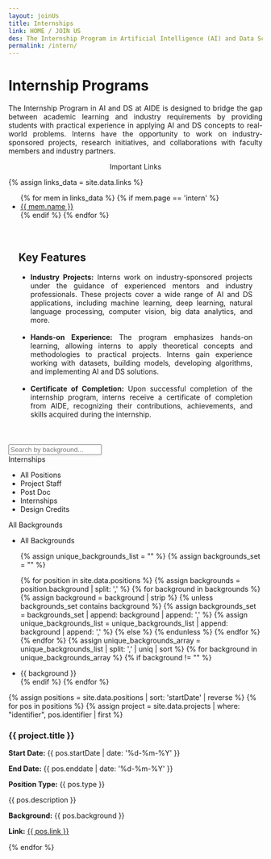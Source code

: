 ```yaml
---
layout: joinUs
title: Internships
link: HOME / JOIN US
des: The Internship Program in Artificial Intelligence (AI) and Data Science (DS) at the School of Artificial Intelligence and Data Science (AIDE) offers undergraduate and graduate students the opportunity to gain hands-on experience, practical skills, and industry exposure in the dynamic fields of AI and DS. 
permalink: /intern/
---
```


<style>
  .background-about{
    background-image: url("{{ site.baseurl }}/images/SIP.png");
  }
</style>

<div class="general-section">
<h1>Internship Programs</h1>
<div class="row">
<div class="col-md-8">
<p style="text-align: justify;">The Internship Program in AI and DS at AIDE is designed to bridge the gap between academic learning and industry requirements by providing students with practical experience in applying AI and DS concepts to real-world problems. Interns have the opportunity to work on industry-sponsored projects, research initiatives, and collaborations with faculty members and industry partners.
</p>
</div>
<div class="col-md-4 implinkBox">
<div class="side-content">
<div class="share">
<p class="sign-up" style="text-align: center;"><i class="fa-regular fa-hand-point-right"></i> Important Links</p>
{% assign links_data = site.data.links %}
<ul class="side-news">
{% for mem in links_data %}
{% if mem.page == 'intern' %}
<li><a href="{{ mem.url }}" target="_blank" id="links">{{ mem.name }}</a></li>
{% endif %}
{% endfor %}
</ul>
</div>
</div>
</div>
</div>
<div style="padding: 20px;">
<h2 id="subheading">Key Features</h2>
<ul>
<li style="text-align: justify;"><b>Industry Projects:</b> Interns work on industry-sponsored projects under the guidance of experienced mentors and industry professionals. These projects cover a wide range of AI and DS applications, including machine learning, deep learning, natural language processing, computer vision, big data analytics, and more.</li><br>
<li style="text-align: justify;"><b>Hands-on Experience: </b>The program emphasizes hands-on learning, allowing interns to apply theoretical concepts and methodologies to practical projects. Interns gain experience working with datasets, building models, developing algorithms, and implementing AI and DS solutions.</li><br>
<li style="text-align: justify;"><b>Certificate of Completion:</b> Upon successful completion of the internship program, interns receive a certificate of completion from AIDE, recognizing their contributions, achievements, and skills acquired during the internship.</li>
</ul>
</div>
<br>
<section class="res-section">
<div class="theme-container">
<div class="search-bar">
<input type="text" id="search-keywords" placeholder="Search by background...">
</div>
<div class="custom-dropdown-wrapper">
<div class="custom-dropdown selected" id="selected-type" data-value="Internships">
  Internships
</div>
<ul class="custom-dropdown-list" id="type-list">
<li data-value="">All Positions</li>
<li data-value="Project Staff">Project Staff</li>
<li data-value="Post Doc">Post Doc</li>
<li data-value="Internships">Internships</li>
<li data-value="Design Credits">Design Credits</li>
</ul>
</div>

<div class="custom-dropdown-wrapper">
<div class="custom-dropdown selected" id="selected-background" data-value="">
  All Backgrounds
</div>
<ul class="custom-dropdown-list" id="background-list">
<li data-value="">All Backgrounds</li>

  {% assign unique_backgrounds_list = "" %}
  {% assign backgrounds_set = "" %}

  {% for position in site.data.positions %}
    {% assign backgrounds = position.background | split: ',' %}
    {% for background in backgrounds %}
      {% assign background = background | strip %}
      {% unless backgrounds_set contains background %}
        {% assign backgrounds_set = backgrounds_set | append: background | append: ',' %}
        {% assign unique_backgrounds_list = unique_backgrounds_list | append: background | append: ',' %}
      {% else %}
      {% endunless %}
    {% endfor %}
  {% endfor %}
  {% assign unique_backgrounds_array = unique_backgrounds_list | split: ',' | uniq | sort %}
  {% for background in unique_backgrounds_array %}
    {% if background != "" %}
      <li data-value="{{ background }}">{{ background }}</li>
    {% endif %}
  {% endfor %}
</ul>
</div>
<div id="positions-container">
{% assign positions = site.data.positions | sort: 'startDate' | reverse %}
{% for pos in positions %}
{% assign project = site.data.projects | where: "identifier", pos.identifier | first %}
<div class="project-item" data-index="{{ forloop.index }}" data-type="{{ pos.type }}" data-background="{{ pos.background }}" style="margin-bottom: 15px;">
<div class="row">
<div class="col-md-6">
<h3 id="accordionTitle">{{ project.title }}</h3>
</div>
<div class="col-md-3">
<p><strong>Start Date:</strong> {{ pos.startDate | date: '%d-%m-%Y' }}</p>
<p><strong>End Date:</strong> {{ pos.enddate | date: '%d-%m-%Y' }}</p>
</div>
<div class="col-md-3">
<p><strong>Position Type:</strong> {{ pos.type }}</p>
</div>
</div>
<div class="project-details" id="project-details-{{ forloop.index }}">
<div class="row">
<div class="col-md-6">
<p>{{ pos.description }}</p>
</div>
<div class="col-md-6"></div>
<p><strong>Background:</strong> {{ pos.background }}</p>
<p><strong>Link:</strong> <a href="{{ pos.link }}" target="_blank" id= "titleh2" style="border: 0;">{{ pos.link }}</a></p>
</div>
</div>
</div>
{% endfor %}
</div>
</div>
</section>
<br>
</div>
<script src="{{ site.baseurl }}/js/pages/positions.js"></script>





